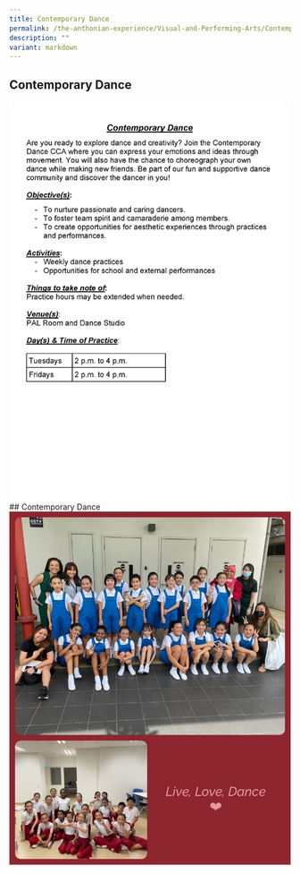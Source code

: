 ```yaml
---
title: Contemporary Dance
permalink: /the-anthonian-experience/Visual-and-Performing-Arts/Contemporary-Dance/
description: ""
variant: markdown
---
```

## Contemporary Dance
![](/images/CCA%20info%202024/2024_SAPS_PSE_CCA_Information_for_website_25_Sep_Page_09.jpg)## Contemporary Dance
![](/images/Contemporary_Dance.jpeg)